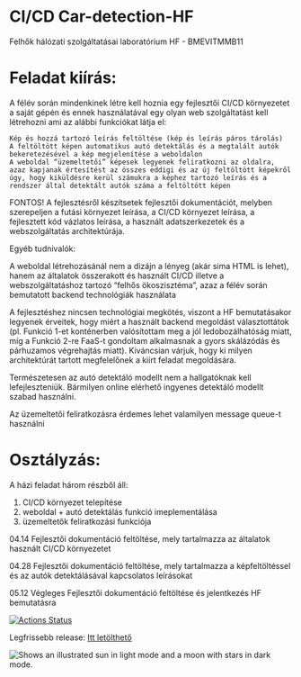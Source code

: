 # CI/CD Car-detection-HF
Felhők hálózati szolgáltatásai laboratórium HF - BMEVITMMB11 

# Feladat kiírás:
 

A félév során mindenkinek létre kell hoznia egy fejlesztői CI/CD környezetet a saját gépén és ennek használatával egy olyan web szolgáltatást kell létrehozni ami az alábbi funkciókat látja el:

    Kép és hozzá tartozó leírás feltöltése (kép és leírás páros tárolás)	
    A feltöltött képen automatikus autó detektálás és a megtalált autók bekeretezésével a kép megjelenítése a weboldalon
	A weboldal “üzemeltetői” képesek legyenek feliratkozni az oldalra, azaz kapjanak értesítést az összes eddigi és az új feltöltött képekről úgy, hogy kiküldésre kerül számukra a képhez tartozó leírás és a rendszer által detektált autók száma a feltöltött képen

FONTOS! A fejlesztésről készítsetek fejlesztői dokumentációt, melyben szerepeljen a futási környezet leírása, a CI/CD környezet leírása, a fejlesztett kód vázlatos leírása, a használt adatszerkezetek és a webszolgáltatás architektúrája.
 
Egyéb tudnivalók:

	
A weboldal létrehozásánál nem a dizájn a lényeg (akár sima HTML is lehet), hanem az általatok összerakott és használt CI/CD illetve a webszolgáltatáshoz tartozó “felhős ökoszisztéma”, azaz a félév során bemutatott backend technológiák használata
	
A fejlesztéshez nincsen technológiai megkötés, viszont a HF bemutatásakor legyenek érveitek, hogy miért a használt backend megoldást választottátok (pl. Funkció 1-et konténerben valósítottam meg a jól ledobozálhatóság miatt, míg a Funkció 2-re FaaS-t gondoltam alkalmasnak a gyors skálázódás és párhuzamos végrehajtás miatt). Kiváncsian várjuk, hogy ki milyen architektúrát tartott megfelelőnek a kiírt feladat megoldására.
	
Természetesen az autó detektáló modellt nem a hallgatóknak kell lefejleszteniük. Bármilyen online elérhető ingyenes detektáló modellt szabad használni.
	
Az üzemeltetői feliratkozásra érdemes lehet valamilyen message queue-t használni
 

# Osztályzás:
 

A házi feladat három részből áll:
	
	
1) CI/CD környezet telepítése	
2) weboldal + autó detektálás funkció imeplementálása
3) üzemeltetők feliratkozási funkciója
		
	
04.14 Fejlesztői dokumentáció feltöltése, mely tartalmazza az általatok használt CI/CD környezetet
	
04.28 Fejlesztői dokumentáció feltöltése, mely tartalmazza a képfeltöltéssel és az autók detektálásával kapcsolatos leírásokat
	
05.12 Végleges Fejlesztői dokumentáció feltöltése és jelentkezés HF bemutatásra

[![Actions Status](https://github.com/istex9/CICD-Car-Detection-HF/workflows/Test,%20build%20and%20release/badge.svg)](https://github.com/istex9/CICD-Car-Detection-HF/actions)

Legfrissebb release: [Itt letölthető](https://github.com/istex9/CICD-Car-Detection-HF//releases/tag/latest)

<picture>
  <source media="(prefers-color-scheme: dark)" srcset="https://user-images.githubusercontent.com/25423296/163456776-7f95b81a-f1ed-45f7-b7ab-8fa810d529fa.png">
  <source media="(prefers-color-scheme: light)" srcset="https://user-images.githubusercontent.com/25423296/163456779-a8556205-d0a5-45e2-ac17-42d089e3c3f8.png">
  <img alt="Shows an illustrated sun in light mode and a moon with stars in dark mode." src="https://user-images.githubusercontent.com/25423296/163456779-a8556205-d0a5-45e2-ac17-42d089e3c3f8.png">
</picture>
